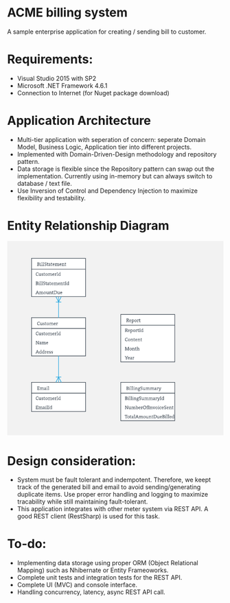 # ACME billing system
A sample enterprise application for creating / sending bill to customer.

# Requirements:
- Visual Studio 2015 with SP2
- Microsoft .NET Framework 4.6.1
- Connection to Internet (for Nuget package download)

# Application Architecture
- Multi-tier application with seperation of concern: seperate Domain Model, Business Logic, Application tier into different projects.
- Implemented with Domain-Driven-Design methodology and repository pattern. 
- Data storage is flexible since the Repository pattern can swap out the implementation. Currently using in-memory but can always switch to database / text file.
- Use Inversion of Control and Dependency Injection to maximize flexibility and testability.

# Entity Relationship Diagram
![ERD diagram](https://github.com/diophung/acme-billing/blob/master/ACME_Billing_ERD.png "ERD diagram")


# Design consideration:
- System must be fault tolerant and indempotent. Therefore, we keept track of the generated bill and email to avoid sending/generating duplicate items. Use proper error handling and logging to maximize tracability while still maintaining fault-tolerant.
- This application integrates with other meter system via REST API. A good REST client (RestSharp) is used for this task.

# To-do:
- Implementing data storage using proper ORM (Object Relational Mapping) such as Nhibernate or Entity Frameoworks.
- Complete unit tests and integration tests for the REST API. 
- Complete UI (MVC) and console interface.
- Handling concurrency, latency, async REST API call.